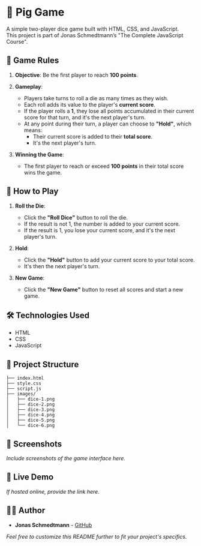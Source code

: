 
# 🎲 Pig Game

A simple two-player dice game built with HTML, CSS, and JavaScript.  
This project is part of Jonas Schmedtmann’s "The Complete JavaScript Course".

## 📜 Game Rules

1. **Objective**: Be the first player to reach **100 points**.

2. **Gameplay**:
   - Players take turns to roll a die as many times as they wish.
   - Each roll adds its value to the player's **current score**.
   - If the player rolls a **1**, they lose all points accumulated in their current score for that turn, and it's the next player's turn.
   - At any point during their turn, a player can choose to **"Hold"**, which means:
     - Their current score is added to their **total score**.
     - It's the next player's turn.

3. **Winning the Game**:
   - The first player to reach or exceed **100 points** in their total score wins the game.

## 🚀 How to Play

1. **Roll the Die**:
   - Click the **"Roll Dice"** button to roll the die.
   - If the result is not 1, the number is added to your current score.
   - If the result is 1, you lose your current score, and it's the next player's turn.

2. **Hold**:
   - Click the **"Hold"** button to add your current score to your total score.
   - It's then the next player's turn.

3. **New Game**:
   - Click the **"New Game"** button to reset all scores and start a new game.

## 🛠️ Technologies Used

- HTML
- CSS
- JavaScript

## 📁 Project Structure

```
├── index.html
├── style.css
├── script.js
├── images/
│   ├── dice-1.png
│   ├── dice-2.png
│   ├── dice-3.png
│   ├── dice-4.png
│   ├── dice-5.png
│   └── dice-6.png
```

## 📸 Screenshots

*Include screenshots of the game interface here.*

## 🔗 Live Demo

*If hosted online, provide the link here.*

## 👨‍💻 Author

- **Jonas Schmedtmann** - [GitHub](https://github.com/jonasschmedtmann)

*Feel free to customize this README further to fit your project's specifics.*

